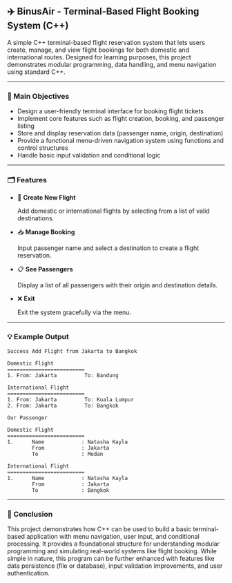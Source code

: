## ✈️ BinusAir - Terminal-Based Flight Booking System (C++)

A simple C++ terminal-based flight reservation system that lets users create, manage, and view flight bookings for both domestic and international routes. Designed for learning purposes, this project demonstrates modular programming, data handling, and menu navigation using standard C++.

---

### 🎯 Main Objectives

* Design a user-friendly terminal interface for booking flight tickets
* Implement core features such as flight creation, booking, and passenger listing
* Store and display reservation data (passenger name, origin, destination)
* Provide a functional menu-driven navigation system using functions and control structures
* Handle basic input validation and conditional logic

---

### 🗂️ Features

* 🛫 **Create New Flight**
  
  Add domestic or international flights by selecting from a list of valid destinations.

* 📥 **Manage Booking**

  Input passenger name and select a destination to create a flight reservation.

* 📋 **See Passengers**

  Display a list of all passengers with their origin and destination details.

* ❌ **Exit**

  Exit the system gracefully via the menu.

---

### 💡 Example Output

```
Success Add Flight from Jakarta to Bangkok

Domestic Flight
=========================
1. From: Jakarta         To: Bandung

International Flight
=========================
1. From: Jakarta         To: Kuala Lumpur
2. From: Jakarta         To: Bangkok
```

```
Our Passenger

Domestic Flight
=========================
1.      Name            : Natasha Kayla
        From            : Jakarta
        To              : Medan

International Flight
=========================
1.      Name            : Natasha Kayla
        From            : Jakarta
        To              : Bangkok
```

---

### 📌 Conclusion

This project demonstrates how C++ can be used to build a basic terminal-based application with menu navigation, user input, and conditional processing. It provides a foundational structure for understanding modular programming and simulating real-world systems like flight booking. While simple in nature, this program can be further enhanced with features like data persistence (file or database), input validation improvements, and user authentication.
